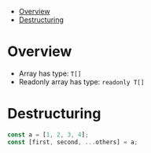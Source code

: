 - [Overview](#overview)
- [Destructuring](#destructuring)

# Overview

- Array has type: `T[]`
- Readonly array has type: `readonly T[]`

# Destructuring

```ts
const a = [1, 2, 3, 4];
const [first, second, ...others] = a;
```
